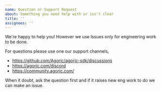 ```yaml
---
name: Question or Support Request
about: Something you need help with or isn't clear
title: ''
assignees: ''
---
```


We're happy to help you! However we use Issues only for engineering work to be done.

For questions please use one our support channels,

- https://github.com/Agoric/agoric-sdk/discussions
- https://agoric.com/discord
- https://community.agoric.com/

When it doubt, ask the question first and if it raises new eng work to do we can make an issue.
